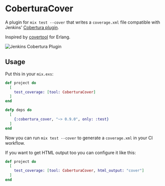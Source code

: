 CoberturaCover
==============

A plugin for `mix test --cover` that writes a `coverage.xml` file compatible with Jenkins'
[Cobertura plugin](https://wiki.jenkins-ci.org/display/JENKINS/Cobertura+Plugin).

Inspired by [covertool](https://github.com/idubrov/covertool) for Erlang.

![Jenkins Cobertura Plugin](https://github.com/PSPDFKit-labs/cobertura_cover/raw/master/doc/jenkins%E2%80%93screenshot.png)

## Usage

Put this in your `mix.exs`:

```elixir
def project do
  [
    test_coverage: [tool: CoberturaCover]
  ]
end

defp deps do
  [
    {:cobertura_cover, "~> 0.9.0", only: :test}
  ]
end
```

Now you can run `mix test --cover` to generate a `coverage.xml` in your CI workflow.

If you want to get HTML output too you can configure it like this:

```elixir
def project do
  [
    test_coverage: [tool: CoberturaCover, html_output: "cover"]
  ]
end
```
